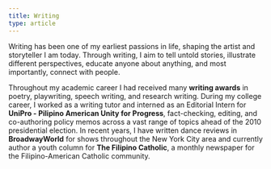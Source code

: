 ```yaml
---
title: Writing
type: article
---
```

Writing has been one of my earliest passions in life, shaping the artist and storyteller I am today. Through writing, I aim to tell untold stories, illustrate different perspectives, educate anyone about anything, and most importantly, connect with people.

Throughout my academic career I had received many **writing awards** in poetry, playwriting, speech writing, and research writing. During my college career, I worked as a writing tutor and interned as an Editorial Intern for **UniPro - Pilipino American Unity for Progress**, fact-checking, editing, and co-authoring policy memos across a vast range of topics ahead of the 2010 presidential election. In recent years, I have written dance reviews in **BroadwayWorld** for shows throughout the New York City area and currently author a youth column for **The Filipino Catholic**, a monthly newspaper for the Filipino-American Catholic community.